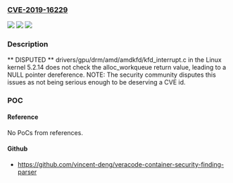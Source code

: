 ### [CVE-2019-16229](https://cve.mitre.org/cgi-bin/cvename.cgi?name=CVE-2019-16229)
![](https://img.shields.io/static/v1?label=Product&message=n%2Fa&color=blue)
![](https://img.shields.io/static/v1?label=Version&message=n%2Fa&color=blue)
![](https://img.shields.io/static/v1?label=Vulnerability&message=n%2Fa&color=brighgreen)

### Description

** DISPUTED ** drivers/gpu/drm/amd/amdkfd/kfd_interrupt.c in the Linux kernel 5.2.14 does not check the alloc_workqueue return value, leading to a NULL pointer dereference. NOTE: The security community disputes this issues as not being serious enough to be deserving a CVE id.

### POC

#### Reference
No PoCs from references.

#### Github
- https://github.com/vincent-deng/veracode-container-security-finding-parser

